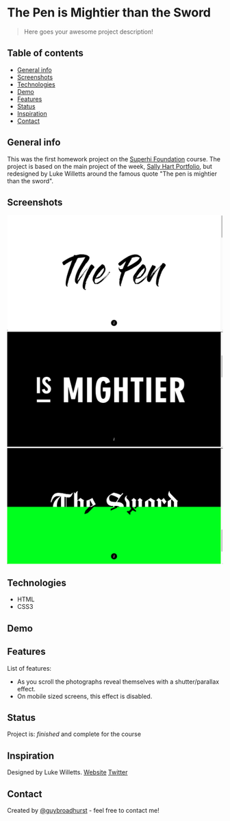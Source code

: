 # The Pen is Mightier than the Sword
> Here goes your awesome project description!

## Table of contents
* [General info](#general-info)
* [Screenshots](#screenshots)
* [Technologies](#technologies)
* [Demo](#demo)
* [Features](#features)
* [Status](#status)
* [Inspiration](#inspiration)
* [Contact](#contact)

## General info
This was the first homework project on the [Superhi Foundation](https://superhi.com/courses/html-css-javascript-foundation) course. The project is based on the main project of the week, [Sally Hart Portfolio](https://github.com/guybroadhurst/sally-hart-portfolio), but redesigned by Luke Willetts around the famous quote "The pen is mightier than the sword".

## Screenshots
![Example screenshot 1](./img/screenshot1.png)
![Example screenshot 2](./img/screenshot2.png)
![Example screenshot 3](./img/screenshot3.png)

## Technologies
* HTML
* CSS3

## Demo


## Features
List of features:
* As you scroll the photographs reveal themselves with a shutter/parallax effect.
* On mobile sized screens, this effect is disabled.

## Status
Project is: _finished_ and complete for the course

## Inspiration
Designed by Luke Willetts. [Website](http://www.lukewilletts.com/) [Twitter](https://twitter.com/lukewilletts)
 
## Contact
Created by [@guybroadhurst](https://www.guybroadhurst.co.uk/) - feel free to contact me!